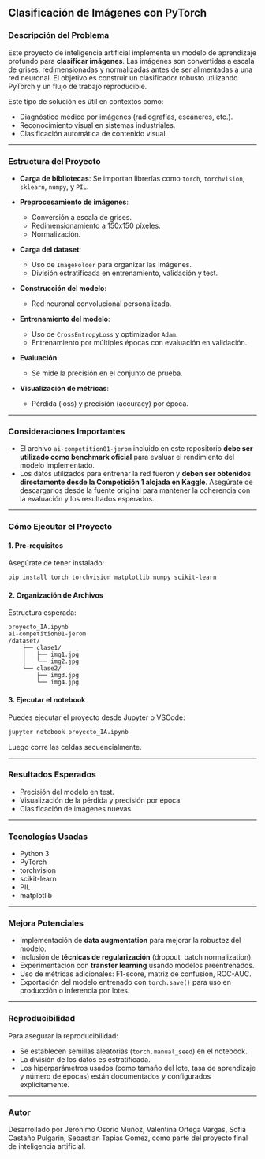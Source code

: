 
## Clasificación de Imágenes con PyTorch

### Descripción del Problema

Este proyecto de inteligencia artificial implementa un modelo de aprendizaje profundo para **clasificar imágenes**. Las imágenes son convertidas a escala de grises, redimensionadas y normalizadas antes de ser alimentadas a una red neuronal. El objetivo es construir un clasificador robusto utilizando PyTorch y un flujo de trabajo reproducible.

Este tipo de solución es útil en contextos como:

* Diagnóstico médico por imágenes (radiografías, escáneres, etc.).
* Reconocimiento visual en sistemas industriales.
* Clasificación automática de contenido visual.

---

### Estructura del Proyecto

* **Carga de bibliotecas**: Se importan librerías como `torch`, `torchvision`, `sklearn`, `numpy`, y `PIL`.
* **Preprocesamiento de imágenes**:

  * Conversión a escala de grises.
  * Redimensionamiento a 150x150 píxeles.
  * Normalización.
* **Carga del dataset**:

  * Uso de `ImageFolder` para organizar las imágenes.
  * División estratificada en entrenamiento, validación y test.
* **Construcción del modelo**:

  * Red neuronal convolucional personalizada.
* **Entrenamiento del modelo**:

  * Uso de `CrossEntropyLoss` y optimizador `Adam`.
  * Entrenamiento por múltiples épocas con evaluación en validación.
* **Evaluación**:

  * Se mide la precisión en el conjunto de prueba.
* **Visualización de métricas**:

  * Pérdida (loss) y precisión (accuracy) por época.

---

### Consideraciones Importantes

* El archivo `ai-competition01-jerom` incluido en este repositorio **debe ser utilizado como benchmark oficial** para evaluar el rendimiento del modelo implementado.
* Los datos utilizados para entrenar la red fueron y **deben ser obtenidos directamente desde la Competición 1 alojada en Kaggle**. Asegúrate de descargarlos desde la fuente original para mantener la coherencia con la evaluación y los resultados esperados.

---

### Cómo Ejecutar el Proyecto

#### 1. Pre-requisitos

Asegúrate de tener instalado:

```bash
pip install torch torchvision matplotlib numpy scikit-learn
```

#### 2. Organización de Archivos

Estructura esperada:

```
proyecto_IA.ipynb
ai-competition01-jerom
/dataset/
    ├── clase1/
    │   ├── img1.jpg
    │   └── img2.jpg
    └── clase2/
        ├── img3.jpg
        └── img4.jpg
```

#### 3. Ejecutar el notebook

Puedes ejecutar el proyecto desde Jupyter o VSCode:

```bash
jupyter notebook proyecto_IA.ipynb
```

Luego corre las celdas secuencialmente.

---

### Resultados Esperados

* Precisión del modelo en test.
* Visualización de la pérdida y precisión por época.
* Clasificación de imágenes nuevas.

---

### Tecnologías Usadas

* Python 3
* PyTorch
* torchvision
* scikit-learn
* PIL
* matplotlib

---

### Mejora Potenciales

* Implementación de **data augmentation** para mejorar la robustez del modelo.
* Inclusión de **técnicas de regularización** (dropout, batch normalization).
* Experimentación con **transfer learning** usando modelos preentrenados.
* Uso de métricas adicionales: F1-score, matriz de confusión, ROC-AUC.
* Exportación del modelo entrenado con `torch.save()` para uso en producción o inferencia por lotes.

---

### Reproducibilidad

Para asegurar la reproducibilidad:

* Se establecen semillas aleatorias (`torch.manual_seed`) en el notebook.
* La división de los datos es estratificada.
* Los hiperparámetros usados (como tamaño del lote, tasa de aprendizaje y número de épocas) están documentados y configurados explícitamente.

---

### Autor

Desarrollado por Jerónimo Osorio Muñoz, Valentina Ortega Vargas, Sofia Castaño Pulgarin, Sebastian Tapias Gomez, como parte del proyecto final de inteligencia artificial.

